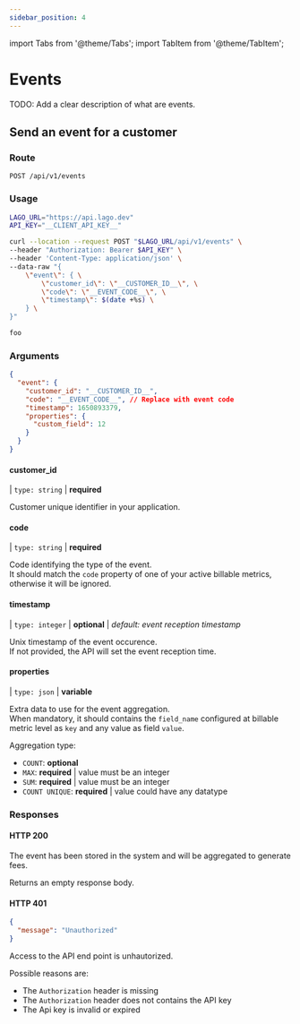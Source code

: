 ```yaml
---
sidebar_position: 4
---
```


import Tabs from '@theme/Tabs';
import TabItem from '@theme/TabItem';

# Events

TODO: Add a clear description of what are events.

## Send an event for a customer

### Route

```
POST /api/v1/events
```

### Usage

<Tabs>
  <TabItem value="curl" label="Curl" default>

  ```bash
  LAGO_URL="https://api.lago.dev"
  API_KEY="__CLIENT_API_KEY__"

  curl --location --request POST "$LAGO_URL/api/v1/events" \
  --header "Authorization: Bearer $API_KEY" \
  --header 'Content-Type: application/json' \
  --data-raw "{
      \"event\": { \
          \"customer_id\": \"__CUSTOMER_ID__\", \
          \"code\": \"__EVENT_CODE__\", \
          \"timestamp\": $(date +%s) \
      } \
  }"
  ```

  </TabItem>
  <TabItem value="ruby" label="Ruby">

  ```ruby
  foo
  ```

  </TabItem>
</Tabs>

### Arguments


```json
{
  "event": {
    "customer_id": "__CUSTOMER_ID__",
    "code": "__EVENT_CODE__", // Replace with event code
    "timestamp": 1650893379,
    "properties": {
      "custom_field": 12
    }
  }
}
```

#### customer_id

| `type: string` | **required**

Customer unique identifier in your application.


#### code

| `type: string` | **required**

Code identifying the type of the event.<br/>
It should match the `code` property of one of your active billable metrics, otherwise it will be ignored.

#### timestamp

| `type: integer` | **optional** | *default: event reception timestamp*

Unix timestamp of the event occurence.<br/>
If not provided, the API will set the event reception time.

#### properties

| `type: json` | **variable**

Extra data to use for the event aggregation.<br/>
When mandatory, it should contains the `field_name` configured at billable metric level as `key` and any value as field `value`.

Aggregation type:
- `COUNT`: **optional**
- `MAX`: **required** | value must be an integer
- `SUM`: **required** | value must be an integer
- `COUNT UNIQUE`: **required** | value could have any datatype

### Responses

#### HTTP 200

The event has been stored in the system and will be aggregated to generate fees.

Returns an empty response body.

#### HTTP 401

```json
{
  "message": "Unauthorized"
}
```

Access to the API end point is unhautorized.

Possible reasons are:
- The `Authorization` header is missing
- The `Authorization` header does not contains the API key
- The Api key is invalid or expired
